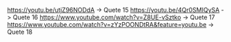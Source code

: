https://youtu.be/utjZ96NODdA    -> Quete 15
https://youtu.be/4Qr0SMIQySA    -> Quete 16
https://www.youtube.com/watch?v=Z8UE-vSztko -> Quete 17
https://www.youtube.com/watch?v=zYzPOONDtRA&feature=youtu.be -> Quete 18
